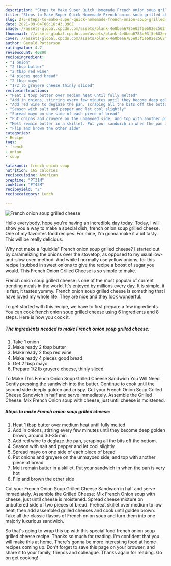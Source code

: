 ```yaml
---
description: "Steps to Make Super Quick Homemade French onion soup grilled cheese"
title: "Steps to Make Super Quick Homemade French onion soup grilled cheese"
slug: 275-steps-to-make-super-quick-homemade-french-onion-soup-grilled-cheese
date: 2021-09-04T06:16:43.396Z
image: //assets-global.cpcdn.com/assets/blank-4e0bea6785e03f5e602ec562f230caae08da540cada707380b4fe1bbebba43da.png
thumbnail: //assets-global.cpcdn.com/assets/blank-4e0bea6785e03f5e602ec562f230caae08da540cada707380b4fe1bbebba43da.png
cover: //assets-global.cpcdn.com/assets/blank-4e0bea6785e03f5e602ec562f230caae08da540cada707380b4fe1bbebba43da.png
author: Gerald Patterson
ratingvalue: 4.7
reviewcount: 40890
recipeingredient:
- "1 onion"
- "2 tbsp butter"
- "2 tbsp red wine"
- "4 pieces good bread"
- "2 tbsp mayo"
- "1/2 lb gruyere cheese thinly sliced"
recipeinstructions:
- "Heat 1 tbsp butter over medium heat until fully melted"
- "Add in onions, stirring every few minutes until they become deep golden brown, around 30-35 min"
- "Add red wine to deglaze the pan, scraping all the bits off the bottom."
- "Season with salt and pepper and let cool slightly"
- "Spread mayo on one side of each piece of bread"
- "Put onions and gruyere on the unmayoed side, and top with another piece of bread"
- "Melt remain butter in a skillet. Put your sandwich in when the pan is very hot"
- "Flip and brown the other side"
categories:
- Recipe
tags:
- french
- onion
- soup

katakunci: french onion soup 
nutrition: 165 calories
recipecuisine: American
preptime: "PT31M"
cooktime: "PT43M"
recipeyield: "2"
recipecategory: Lunch

---
```



![French onion soup grilled cheese](//assets-global.cpcdn.com/assets/blank-4e0bea6785e03f5e602ec562f230caae08da540cada707380b4fe1bbebba43da.png)

Hello everybody, hope you're having an incredible day today. Today, I will show you a way to make a special dish, french onion soup grilled cheese. One of my favorites food recipes. For mine, I'm gonna make it a bit tasty. This will be really delicious.

Why not make a &#34;quickie&#34; French onion soup grilled cheese? I started out by caramelizing the onions over the stovetop, as opposed to my usual low-and-slow oven method. And while I normally use yellow onions, for this recipe I subbed in sweet onions to give the recipe a boost of sugar you would. This French Onion Grilled Cheese is so simple to make.

French onion soup grilled cheese is one of the most popular of current trending meals in the world. It's enjoyed by millions every day. It is simple, it is fast, it tastes yummy. French onion soup grilled cheese is something that I have loved my whole life. They are nice and they look wonderful.


To get started with this recipe, we have to first prepare a few ingredients. You can cook french onion soup grilled cheese using 6 ingredients and 8 steps. Here is how you cook it.

<!--inarticleads1-->

##### The ingredients needed to make French onion soup grilled cheese:

1. Take 1 onion
1. Make ready 2 tbsp butter
1. Make ready 2 tbsp red wine
1. Make ready 4 pieces good bread
1. Get 2 tbsp mayo
1. Prepare 1/2 lb gruyere cheese, thinly sliced


To Make This French Onion Soup Grilled Cheese Sandwich You Will Need Gently pressing the sandwich into the butter. Continue to cook until the second side deeply golden and crispy. Cut your French Onion Soup Grilled Cheese Sandwich in half and serve immediately. Assemble the Grilled Cheese: Mix French Onion soup with cheese, just until cheese is moistened. 

<!--inarticleads2-->

##### Steps to make French onion soup grilled cheese:

1. Heat 1 tbsp butter over medium heat until fully melted
1. Add in onions, stirring every few minutes until they become deep golden brown, around 30-35 min
1. Add red wine to deglaze the pan, scraping all the bits off the bottom.
1. Season with salt and pepper and let cool slightly
1. Spread mayo on one side of each piece of bread
1. Put onions and gruyere on the unmayoed side, and top with another piece of bread
1. Melt remain butter in a skillet. Put your sandwich in when the pan is very hot
1. Flip and brown the other side


Cut your French Onion Soup Grilled Cheese Sandwich in half and serve immediately. Assemble the Grilled Cheese: Mix French Onion soup with cheese, just until cheese is moistened. Spread cheese mixture on unbuttered side of two pieces of bread. Preheat skillet over medium to low heat, then add assembled grilled cheeses and cook until golden brown. Take all the classic flavors of French onion soup and turn them into one majorly luxurious sandwich. 

So that's going to wrap this up with this special food french onion soup grilled cheese recipe. Thanks so much for reading. I'm confident that you will make this at home. There's gonna be more interesting food at home recipes coming up. Don't forget to save this page on your browser, and share it to your family, friends and colleague. Thanks again for reading. Go on get cooking!
